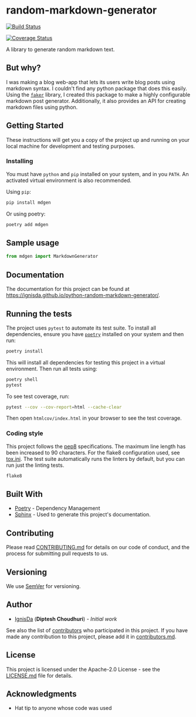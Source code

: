 # random-markdown-generator

[![Build Status](https://travis-ci.com/IgnisDa/python-random-markdown-generator.svg?branch=master)](https://travis-ci.com/IgnisDa/python-random-markdown-generator)

[![Coverage Status](https://coveralls.io/repos/github/IgnisDa/python-random-markdown-generator/badge.svg?branch=dev)](https://coveralls.io/github/IgnisDa/python-random-markdown-generator?branch=dev)

A library to generate random markdown text.

## But why?

I was making a blog web-app that lets its users write blog posts using markdown
syntax. I couldn't find any python package that does this easily. Using the
[`faker`](https://github.com/joke2k/faker) library, I created this package to
make a highly configurable markdown post generator. Additionally, it also
provides an API for creating markdown files using python.

## Getting Started

These instructions will get you a copy of the project up and running on your
local machine for development and testing purposes.

### Installing

You must have `python` and `pip` installed on your system, and in you `PATH`.
An activated virtual environment is also recommended.

Using `pip`:

```bash
pip install mdgen
```

Or using poetry:

```bash
poetry add mdgen
```

## Sample usage

```python
from mdgen import MarkdownGenerator
```

## Documentation

The documentation for this project can be found at https://ignisda.github.io/python-random-markdown-generator/.

## Running the tests

The project uses `pytest` to automate its test suite. To install all
dependencies, ensure you have [`poetry`][1] installed on your system and then run:

```bash
poetry install
```

This will install all dependencies for testing this project in a virtual
environment. Then run all tests using:

```bash
poetry shell
pytest
```

To see test coverage, run:

```bash
pytest --cov --cov-report=html --cache-clear
```

Then open `htmlcov/index.html` in your browser to see the test coverage.

### Coding style

This project follows the [pep8](https://pep8.org/) specifications. The maximum
line length has been increased to 90 characters. For the flake8 configuration
used, see [tox.ini](tox.ini). The test suite automatically runs the linters by
default, but you can run just the linting tests.

```bash
flake8
```

## Built With

- [Poetry][1] - Dependency Management
- [Sphinx](https://www.sphinx-doc.org/en/master/index.html) - Used to generate this project's
  documentation.

## Contributing

Please read [CONTRIBUTING.md](CONTRIBUTING.md) for details on our code of
conduct, and the process for submitting pull requests to us.

## Versioning

We use [SemVer](http://semver.org/) for versioning.

## Author

- [IgnisDa](https://github.com/IgnisDa/) (**Diptesh Choudhuri**) - _Initial
  work_

See also the list of [contributors](contributors.md) who participated in this project. If you
have made any contribution to this project, please add it in
[contributors.md](contributors.md).

## License

This project is licensed under the Apache-2.0 License - see the [LICENSE.md](LICENSE.md)
file for details.

## Acknowledgments

- Hat tip to anyone whose code was used

[1]: https://github.com/python-poetry/poetry
